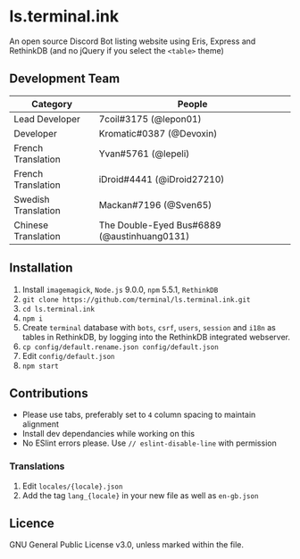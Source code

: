 # ls.terminal.ink
An open source Discord Bot listing website using Eris, Express and RethinkDB (and no jQuery if you select the `<table>` theme)

## Development Team
Category            | People
------------------- | --------------------------
Lead Developer      | 7coil#3175 (@lepon01)
Developer           | Kromatic#0387 (@Devoxin)
French Translation  | Yvan#5761 (@lepeli)
French Translation  | iDroid#4441 (@iDroid27210)
Swedish Translation | Mackan#7196 (@Sven65)
Chinese Translation | The Double-Eyed Bus#6889 (@austinhuang0131)

## Installation
1. Install `imagemagick`, `Node.js` 9.0.0, `npm` 5.5.1, `RethinkDB`
1. `git clone https://github.com/terminal/ls.terminal.ink.git`
1. `cd ls.terminal.ink`
1. `npm i`
1. Create `terminal` database with `bots`, `csrf`, `users`, `session` and `i18n` as tables in RethinkDB, by logging into the RethinkDB integrated webserver.
1. `cp config/default.rename.json config/default.json`
1. Edit `config/default.json`
1. `npm start`

## Contributions
- Please use tabs, preferably set to `4` column spacing to maintain alignment
- Install dev dependancies while working on this
- No ESlint errors please. Use `// eslint-disable-line` with permission

### Translations

1. Edit `locales/{locale}.json`
1. Add the tag `lang_{locale}` in your new file as well as `en-gb.json`

## Licence

GNU General Public License v3.0, unless marked within the file.
